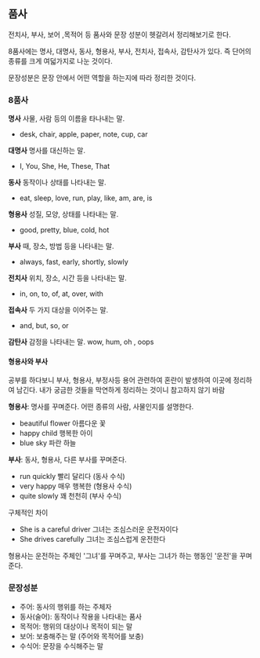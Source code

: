 ## 품사
전치사, 부사, 보어 ,목적어 등 품사와 문장 성분이 헷갈려서 정리해보기로 한다.

8품사에는 명사, 대명사, 동사, 형용사, 부사, 전치사, 접속사, 감탄사가 있다. 즉 단어의 종류를 크게 여덟가지로 나눈 것이다.

문장성분은 문장 안에서 어떤 역할을 하는지에 따라 정리한 것이다.

### 8품사
**명사**
사물, 사람 등의 이름을 타나내는 말.
- desk, chair, apple, paper, note, cup, car

**대명사**
명사를 대신하는 말.
- I, You, She, He, These, That

**동사**
동작이나 상태를 나타내는 말.
- eat, sleep, love, run, play, like, am, are, is
 
**형용사**
성질, 모양, 상태를 나타내는 말.
- good, pretty, blue, cold, hot

**부사**
때, 장소, 방법 등을 나타내는 말.
- always, fast, early, shortly, slowly

**전치사**
위치, 장소, 시간 등을 나타내는 말.
- in, on, to, of, at, over, with

**접속사**
두 가지 대상을 이어주는 말.
- and, but, so, or

**감탄사**
감정을 나타내는 말.
wow, hum, oh , oops

#### 형용사와 부사
공부를 하다보니 부사, 형용사, 부정사등 용어 관련하여 혼란이 발생하여 이곳에 정리하여 남긴다. 내가 궁금한 것들을 막연하게 정리하는 것이니 참고하지 않기 바람

**형용사**: 명사를 꾸며준다. 어떤 종류의 사람, 사물인지를 설명한다.
- beautiful flower 아름다운 꽃
- happy child 행복한 아이
- blue sky 파란 하늘

**부사**: 동사, 형용사, 다른 부사를 꾸며준다.
- run quickly 빨리 달리다 (동사 수식)
- very happy 매우 행복한 (형용사 수식)
- quite slowly 꽤 천천히 (부사 수식)

구체적인 차이
- She is a careful driver 그녀는 조심스러운 운전자이다
- She drives carefully 그녀는 조심스럽게 운전한다

형용사는 운전하는 주체인 '그녀'를 꾸며주고, 부사는 그녀가 하는 행동인 '운전'을 꾸며준다.

### 문장성분

- 주어: 동사의 행위를 하는 주체자
- 동사(술어): 동작이나 작용을 나타내는 품사
- 목적어: 행위의 대상이나 목적이 되는 말
- 보어: 보충해주는 말 (주어와 목적어를 보충)
- 수식어: 문장을 수식해주는 말